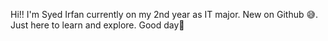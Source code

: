 Hi!! I'm Syed Irfan currently on my 2nd year as IT major.
New on Github 😅. Just here to learn and explore. Good day🫡
